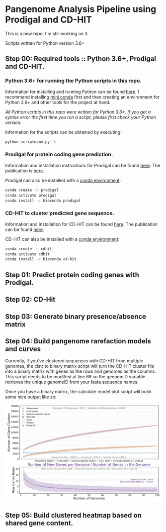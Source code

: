 # Pangenome Analysis Pipeline using Prodigal and CD-HIT

This is a new repo. I'm still working on it.

Scripts written for Python version 3.6+


## Step 00: Required tools :: Python 3.6+, Prodigal and CD-HIT.

### Python 3.6+ for running the Python scripts in this repo.

Information for installing and running Python can be found [here](https://www.python.org/). I recommend installing [mini conda](https://docs.conda.io/en/latest/miniconda.html) first and then creating an environment for Python 3.6+ and other tools for the project at hand.

*All Python scripts in this repo were written for Python 3.6+. If you get a syntax error the first time you run a script, please first check your Python version.*

Information for the scripts can be obtained by executing:

```bash
python scriptname.py -h
```

### Prodigal for protein coding gene prediction.
 
Information and installation instructions for Prodigal can be found [here](https://github.com/hyattpd/Prodigal). The publication is [here](https://www.ncbi.nlm.nih.gov/pmc/articles/PMC2848648/).

Prodigal can also be installed with a [conda environment](https://docs.conda.io/projects/conda/en/latest/user-guide/tasks/manage-environments.html):

```bash
conda create -n prodigal
conda activate prodigal
conda install -c bioconda prodigal
```

### CD-HIT to cluster predicted gene sequence.

Information and installation for CD-HIT can be found [here](https://github.com/weizhongli/cdhit/wiki/3.-User's-Guide). The publication can be found [here](https://academic.oup.com/bioinformatics/article/22/13/1658/194225).

CD-HIT can also be installed with a [conda environment](https://docs.conda.io/projects/conda/en/latest/user-guide/tasks/manage-environments.html):

```bash
conda create -n cdhit
conda activate cdhit
conda install -c bioconda cd-hit
```

## Step 01: Predict protein coding genes with Prodigal.

## Step 02: CD-Hit

## Step 03: Generate binary presence/absence matrix

## Step 04: Build pangenome rarefaction models and curves

Currently, if you've clustered sequences with CD-HIT from multiple genomes, the clstr to binary matrix script will turn the CD-HIT cluster file into a binary matrix with genes as the rows and genomes as the columns. This script needs to be modified at line 68 so the genomeID variable retrieves the unique genomeID from your fasta sequence names.

Once you have a binary matrix, the calculate model plot script will build some nice output like so:

![alt text](Example_Plot.png "Example Pangenome Curve plot.")

## Step 05: Build clustered heatmap based on shared gene content.